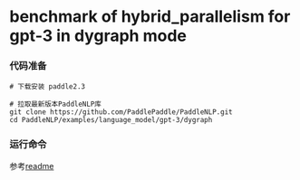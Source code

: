 # benchmark of hybrid_parallelism for gpt-3 in dygraph mode
### 代码准备
```
# 下载安装 paddle2.3

# 拉取最新版本PaddleNLP库
git clone https://github.com/PaddlePaddle/PaddleNLP.git
cd PaddleNLP/examples/language_model/gpt-3/dygraph

```
### 运行命令
参考[readme](https://github.com/sljlp/PaddleNLP/tree/develop/examples/language_model/gpt-3#readme)
